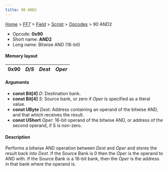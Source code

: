 ```yaml
---
title: 90 AND2
---
```


[Home](Main%20Page.md) > [FF7](FF7.md) > [Field](FF7/Field.md) > [Script](FF7/Field/Script.md) > [Opcodes](FF7/Field/Script/Opcodes.md) > 90 AND2

-   Opcode: **0x90**
-   Short name: **AND2**
-   Long name: Bitwise AND (16-bit)

#### Memory layout

| 0x90 | *D/S* | *Dest* | *Oper* |
|------|-------|--------|--------|

#### Arguments

-   **const Bit\[4\]** *D*: Destination bank.
-   **const Bit\[4\]** *S*: Source bank, or zero if *Oper* is specified
    as a literal value.
-   **const UByte** *Dest*: Address containing an operand of the bitwise
    AND, and that which receives the result.
-   **const UShort** *Oper*: 16-bit operand of the bitwise AND, or
    address of the second operand, if S is non-zero.

#### Description

Performs a bitwise AND operation between *Dest* and *Oper* and stores
the result back into *Dest*. If the Source Bank is 0 then the *Oper* is
the operand to AND with. If the Source Bank is a 16-bit bank, then the
*Oper* is the address in that bank where the operand is.
